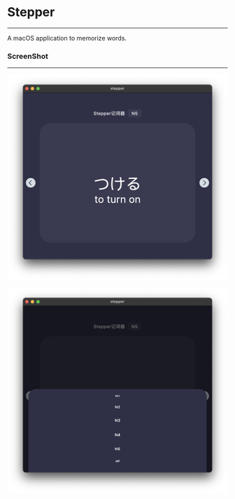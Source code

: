 # Stepper
------

A macOS application to memorize words.

### ScreenShot

------

![screen_shot_1](assets/read_me/screen_shot_1.png)

![screen_shot_2](assets/read_me/screen_shot_2.png)
